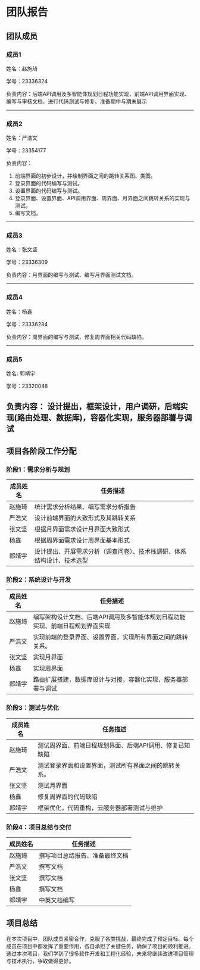 
# 团队报告


## 团队成员

### 成员1

姓名：赵施琦

学号：23336324

负责内容：后端API调用及多智能体规划日程功能实现、前端API调用界面实现、编写与审核文档、进行代码测试与修复、准备期中与期末展示

---

### 成员2
姓名：严浩文

学号：23354177

负责内容：

1. 前端界面的初步设计，并绘制界面之间的跳转关系图、类图。
2. 登录界面的代码编写与测试。
3. 设置界面的代码编写与测试。
4. 登录界面、设置界面、API调用界面、周界面、月界面之间跳转关系的实现与测试。
5. 编写文档。

---

### 成员3
姓名：张文坚

学号：23336309

负责内容：月界面的编写与测试、编写月界面测试文档。



---

### 成员4
姓名：杨鑫

学号：23336284

负责内容：周界面的编写与测试、修复周界面相关代码缺陷。


---

### 成员5
姓名: 郭靖宇

学号：23320048

负责内容： 设计提出，框架设计，用户调研，后端实现(路由处理、数据库)，容器化实现，服务器部署与调试
---

## 项目各阶段工作分配

### 阶段1：需求分析与规划

| 成员姓名 | 任务描述 |
|----------|----------|
| 赵施琦    | 统计需求分析结果、编写需求分析报告 |
| 严浩文 | 设计前端界面的大致形式及其跳转关系 |
| 张文坚   | 根据月界面需求设计月界面大致形式 |
| 杨鑫    | 根据周界面需求设计周界面基本形式 |
| 郭靖宇     | 设计提出、开展需求分析（调查问卷）、技术栈调研、体系结构设计、技术选型|

### 阶段2：系统设计与开发

| 成员姓名 | 任务描述 |
|----------|----------|
| 赵施琦    | 编写架构设计文档、后端API调用及多智能体规划日程功能实现、前端日程规划界面实现 |
| 严浩文 | 实现前端的登录界面、设置界面，实现所有界面之间的跳转关系。 |
| 张文坚 | 实现月界面 |
| 杨鑫   | 实现周界面 |
| 郭靖宇    | 路由扩展搭建，数据库设计与对接，容器化实现，服务器部署与调试 |

### 阶段3：测试与优化

| 成员姓名 | 任务描述 |
|----------|----------|
| 赵施琦    | 测试周界面、前端日程规划界面、后端API调用、修复已知缺陷 |
| 严浩文 | 测试登录界面和设置界面，测试所有界面之间的跳转关系。 |
| 张文坚 | 测试月界面 |
| 杨鑫   | 修复周界面的代码缺陷 |
| 郭靖宇    | 框架优化，代码重构，云服务器部署测试与维护 |   

### 阶段4：项目总结与交付

| 成员姓名 | 任务描述 |
|----------|----------|
| 赵施琦    | 撰写项目总结报告、准备最终文档 |
| 严浩文 | 撰写文档 |
| 张文坚 | 撰写文档 |
| 杨鑫   | 撰写文档 |
| 郭靖宇    | 中英文档编写 |


## 项目总结
在本次项目中，团队成员紧密合作，克服了各类挑战，最终完成了预定目标。每个成员在项目中都发挥了重要作用，各自承担了关键任务，确保了项目的顺利推进。通过本次项目，我们学到了很多软件开发和工程化经验，未来将继续改进项目管理与技术执行，争取做得更好。
